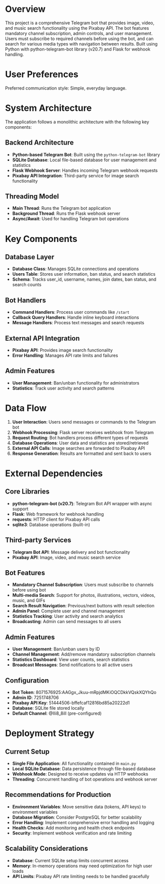 # Overview

This project is a comprehensive Telegram bot that provides image, video, and music search functionality using the Pixabay API. The bot features mandatory channel subscription, admin controls, and user management. Users must subscribe to required channels before using the bot, and can search for various media types with navigation between results. Built using Python with python-telegram-bot library (v20.7) and Flask for webhook handling.

# User Preferences

Preferred communication style: Simple, everyday language.

# System Architecture

The application follows a monolithic architecture with the following key components:

## Backend Architecture
- **Python-based Telegram Bot**: Built using the `python-telegram-bot` library
- **SQLite Database**: Local file-based database for user management and statistics
- **Flask Webhook Server**: Handles incoming Telegram webhook requests
- **Pixabay API Integration**: Third-party service for image search functionality

## Threading Model
- **Main Thread**: Runs the Telegram bot application
- **Background Thread**: Runs the Flask webhook server
- **Async/Await**: Used for handling Telegram bot operations

# Key Components

## Database Layer
- **Database Class**: Manages SQLite connections and operations
- **Users Table**: Stores user information, ban status, and search statistics
- **Schema**: Tracks user_id, username, names, join dates, ban status, and search counts

## Bot Handlers
- **Command Handlers**: Process user commands like `/start`
- **Callback Query Handlers**: Handle inline keyboard interactions
- **Message Handlers**: Process text messages and search requests

## External API Integration
- **Pixabay API**: Provides image search functionality
- **Error Handling**: Manages API rate limits and failures

## Admin Features
- **User Management**: Ban/unban functionality for administrators
- **Statistics**: Track user activity and search patterns

# Data Flow

1. **User Interaction**: Users send messages or commands to the Telegram bot
2. **Webhook Processing**: Flask server receives webhook from Telegram
3. **Request Routing**: Bot handlers process different types of requests
4. **Database Operations**: User data and statistics are stored/retrieved
5. **External API Calls**: Image searches are forwarded to Pixabay API
6. **Response Generation**: Results are formatted and sent back to users

# External Dependencies

## Core Libraries
- **python-telegram-bot (v20.7)**: Telegram Bot API wrapper with async support
- **Flask**: Web framework for webhook handling
- **requests**: HTTP client for Pixabay API calls
- **sqlite3**: Database operations (built-in)

## Third-party Services
- **Telegram Bot API**: Message delivery and bot functionality
- **Pixabay API**: Image, video, and music search service

## Bot Features
- **Mandatory Channel Subscription**: Users must subscribe to channels before using bot
- **Multi-media Search**: Support for photos, illustrations, vectors, videos, music, and GIFs
- **Search Result Navigation**: Previous/next buttons with result selection
- **Admin Panel**: Complete user and channel management
- **Statistics Tracking**: User activity and search analytics
- **Broadcasting**: Admin can send messages to all users

## Admin Features
- **User Management**: Ban/unban users by ID
- **Channel Management**: Add/remove mandatory subscription channels
- **Statistics Dashboard**: View user counts, search statistics
- **Broadcast Messages**: Send notifications to all active users

## Configuration
- **Bot Token**: 8071576925:AAGgx_Jkuu-mRpjdMKiOQCDkkVQskXQYhQo
- **Admin ID**: 7251748706
- **Pixabay API Key**: 51444506-bffefcaf12816bd85a20222d1
- **Database**: SQLite file stored locally
- **Default Channel**: @Ili8_8ill (pre-configured)

# Deployment Strategy

## Current Setup
- **Single File Application**: All functionality contained in `main.py`
- **Local SQLite Database**: Data persistence through file-based database
- **Webhook Mode**: Designed to receive updates via HTTP webhooks
- **Threading**: Concurrent handling of bot operations and webhook server

## Recommendations for Production
- **Environment Variables**: Move sensitive data (tokens, API keys) to environment variables
- **Database Migration**: Consider PostgreSQL for better scalability
- **Error Handling**: Implement comprehensive error handling and logging
- **Health Checks**: Add monitoring and health check endpoints
- **Security**: Implement webhook verification and rate limiting

## Scalability Considerations
- **Database**: Current SQLite setup limits concurrent access
- **Memory**: In-memory operations may need optimization for high user loads
- **API Limits**: Pixabay API rate limiting needs to be handled gracefully